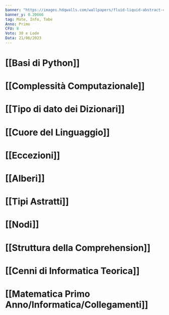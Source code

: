 ```yaml
---
banner: "https://images.hdqwalls.com/wallpapers/fluid-liquid-abstract-4k-44.jpg"
banner_y: 0.20666
tag: Mate, Info, Tabe
Anno: Primo
CFU: 8
Voto: 30 e Lode
Data: 21/06/2023
---
```

# [[Basi di Python]]
# [[Complessità Computazionale]]
# [[Tipo di dato dei Dizionari]]
# [[Cuore del Linguaggio]]
# [[Eccezioni]]
# [[Alberi]]
# [[Tipi Astratti]]
# [[Nodi]]
# [[Struttura della Comprehension]]
# [[Cenni di Informatica Teorica]] 
# [[Matematica Primo Anno/Informatica/Collegamenti]]